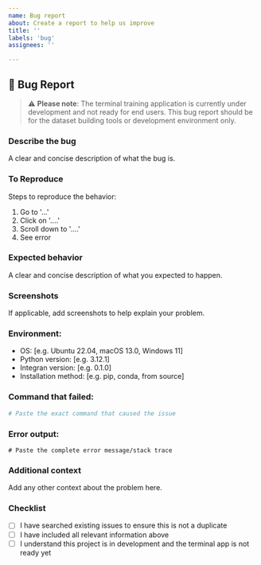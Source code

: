 ```yaml
---
name: Bug report
about: Create a report to help us improve
title: ''
labels: 'bug'
assignees: ''

---
```


## 🐛 Bug Report

> ⚠️ **Please note**: The terminal training application is currently under development and not ready for end users. This bug report should be for the dataset building tools or development environment only.

### **Describe the bug**
A clear and concise description of what the bug is.

### **To Reproduce**
Steps to reproduce the behavior:
1. Go to '...'
2. Click on '....'
3. Scroll down to '....'
4. See error

### **Expected behavior**
A clear and concise description of what you expected to happen.

### **Screenshots**
If applicable, add screenshots to help explain your problem.

### **Environment:**
 - OS: [e.g. Ubuntu 22.04, macOS 13.0, Windows 11]
 - Python version: [e.g. 3.12.1]
 - Integran version: [e.g. 0.1.0]
 - Installation method: [e.g. pip, conda, from source]

### **Command that failed:**
```bash
# Paste the exact command that caused the issue
```

### **Error output:**
```
# Paste the complete error message/stack trace
```

### **Additional context**
Add any other context about the problem here.

### **Checklist**
- [ ] I have searched existing issues to ensure this is not a duplicate
- [ ] I have included all relevant information above
- [ ] I understand this project is in development and the terminal app is not ready yet